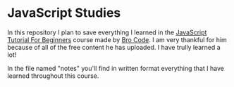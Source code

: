 # JavaScript Studies

In this repository I plan to save everything I learned in the [JavaScript Tutorial For Beginners](https://www.youtube.com/playlist?list=PLZPZq0r_RZOMRMjHB_IEBjOW_ufr00yG1) course made by [Bro Code](https://www.youtube.com/@BroCodez). I am very thankful for him because of all of the free content he has uploaded. I have trully learned a lot!

In the file named "notes" you'll find in written format everything that I have learned throughout this course.